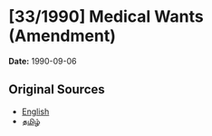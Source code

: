 # [33/1990] Medical Wants (Amendment)

**Date:** 1990-09-06

## Original Sources

- [English](https://documents.gov.lk/view/acts/1990/9/33-1990_E.pdf)
- [தமிழ்](https://documents.gov.lk/view/acts/1990/9/33-1990_T.pdf)
